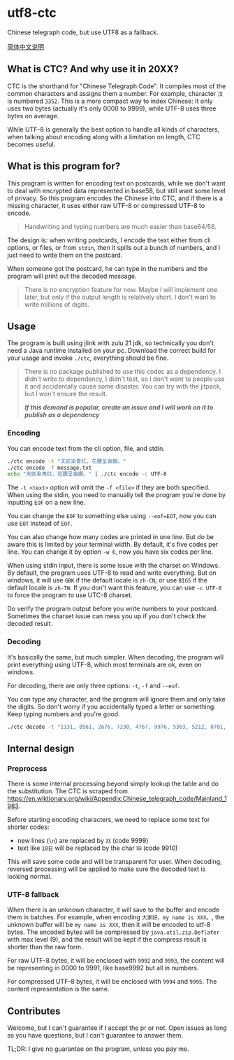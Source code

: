 # utf8-ctc
Chinese telegraph code, but use UTF8 as a fallback.

[简体中文说明](./readme_zh-CN.md)

## What is CTC? And why use it in 20XX?

CTC is the shorthand for "Chinese Telegraph Code".
It compiles most of the common characters and assigns them a number.
For example, character `汉` is numbered `3352`.
This is a more compact way to index Chinese:
It only uses two bytes (actually it's only 0000 to 9999),
while UTF-8 uses three bytes on average.

While UTF-8 is generally the best option to handle all kinds of characters,
when talking about encoding along with a limitation on length,
CTC becomes useful.

## What is this program for?

This program is written for encoding text on postcards, while we don't want to
deal with encrypted data represented in base58, but still want some level of privacy.
So this program encodes the Chinese into CTC, and if there is a missing character,
it uses either raw UTF-8 or compressed UTF-8 to encode.

> Handwriting and typing numbers are much easier than base64/58.

The design is: when writing postcards, I encode the text either from cli options,
or files, or from `stdin`, then it spills out a bunch of numbers, and I just need
to write them on the postcard.

When someone got the postcard, he can type in the numbers and the program will
print out the decoded message.

> There is no encryption feature for now.
> Maybe I will implement one later, but only if the output length is relatively short.
> I don't want to write millions of digits.

## Usage

The program is built using jlink with zulu 21 jdk, so technically you don't need
a Java runtime installed on your pc.
Download the correct build for your usage and invoke `./ctc`, everything should be fine.

> There is no package published to use this codec as a dependency.
> I didn't write to dependency, I didn't test, so I don't want to people use it
> and accidentally cause some disaster.
> You can try with the jitpack, but I won't ensure the result.
> 
> ***If this demand is popular, create an issue and I will work on it to publish as a dependency***

### Encoding

You can encode text from the cli option, file, and stdin.

```bash
./ctc encode -t "天匠染青红，花腰呈袅娜。"
./ctc encode -f message.txt
echo "天匠染青红，花腰呈袅娜。" | ./ctc encode -c UTF-8
```

The `-t <text>` option will omit the `-f <file>` if they are both specified.
When using the stdin, you need to manually tell the program you're done by inputting
`EOF` on a new line.

You can change the `EOF` to something else using `--eof=EOT`, now you can use `EOT`
instead of `EOF`.

You can also change how many codes are printed in one line.
But do be aware this is limited by your terminal width.
By default, it's five codes per line.
You can change it by option `-w 6`, now you have six codes per line.

When using stdin input, there is some issue with the charset on Windows.
By default, the program uses UTF-8 to read and write everything.
But on windows, it will use `GBK` if the default locale is `zh-CN`;
or use `BIG5` if the default locale is `zh-TW`.
If you don't want this feature, you can use `-c UTF-8` to force the program to
use UTC-8 charset.

Do verify the program output before you write numbers to your postcard.
Sometimes the charset issue can mess you up if you don't check the decoded result.

### Decoding

It's basically the same, but much simpler.
When decoding, the program will print everything using UTF-8,
which most terminals are ok, even on windows.

For decoding, there are only three options: `-t`, `-f` and `--eof`.

You can type any character, and the program will ignore them and only take the digits.
So don't worry if you accidentally typed a letter or something.
Keep typing numbers and you're good.

```bash
./ctc decode -t "1131, 0561, 2676, 7230, 4767, 9976, 5363, 5212, 0701, 5934, 1226, 9975"
```

## Internal design

### Preprocess

There is some internal processing beyond simply lookup the table and do the substitution.
The CTC is scraped from https://en.wiktionary.org/wiki/Appendix:Chinese_telegraph_code/Mainland_1983.

Before starting encoding characters, we need to replace some text for shorter codes:
+ new lines (`\n`) are replaced by `〷` (code 9999)
+ text like `10日` will be replaced by the char `㏩` (code 9910)

This will save some code and will be transparent for user.
When decoding, reversed processing will be applied to make sure the decoded
text is looking normal.

### UTF-8 fallback

When there is an unknown character, it will save to the buffer and encode them in batches.
For example, when encoding `大家好，my name is XXX。`, the unknown buffer will be `my name is XXX`,
then it will be encoded to utf-8 bytes.
The encoded bytes will be compressed by `java.util.zip.Deflater` with max level (9),
and the result will be kept if the compress result is shorter than the raw form.

For raw UTF-8 bytes, it will be enclosed with `9992` and `9993`, the content
will be representing in 0000 to 9991, like base9992 but all in numbers.

For compressed UTF-8 bytes, it will be enclosed with `9994` and `9995`.
The content representation is the same.

## Contributes

Welcome, but I can't guarantee if I accept the pr or not.
Open issues as long as you have questions, but I can't guarantee to answer them.

TL;DR: I give no guarantee on the program, unless you pay me.
